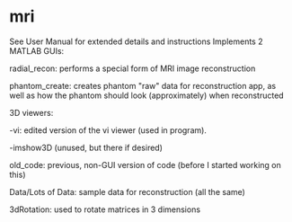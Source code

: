 # mri
See User Manual for extended details and instructions
Implements 2 MATLAB GUIs:

radial_recon: performs a special form of MRI image reconstruction

phantom_create: creates phantom "raw" data for reconstruction app, as well as how the phantom should look (approximately) when reconstructed

3D viewers: 

-vi: edited version of the vi viewer (used in program). 

-imshow3D (unused, but there if desired)

old_code: previous, non-GUI version of code (before I started working on this)

Data/Lots of Data: sample data for reconstruction (all the same)

3dRotation: used to rotate matrices in 3 dimensions
